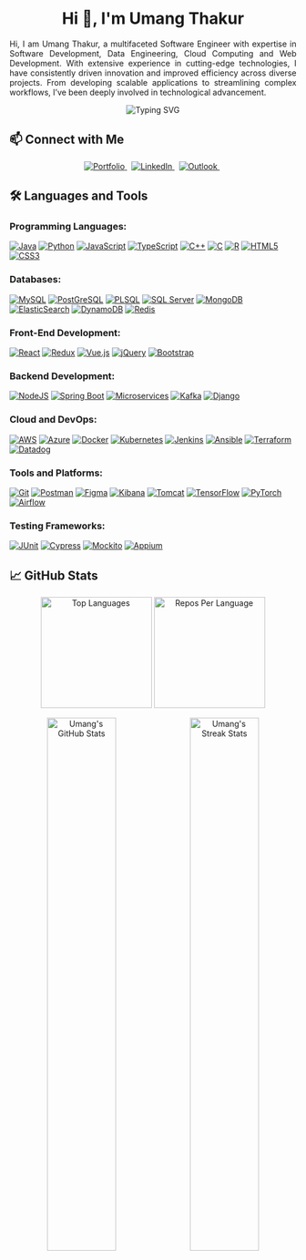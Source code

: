 <!-- markdownlint-disable MD033 MD041 -->
<h1 align="center">Hi 👋, I'm Umang Thakur</h1>
<p align="justify">Hi, I am Umang Thakur, a multifaceted Software Engineer with expertise in Software Development, Data Engineering, Cloud Computing and Web Development. With extensive experience in cutting-edge technologies, I have consistently driven innovation and improved efficiency across diverse projects. From developing scalable applications to streamlining complex workflows, I’ve been deeply involved in technological advancement.
</p>
<!-- markdownlint-enable MD033 -->

<p align="center">
    <img src="https://readme-typing-svg.demolab.com?font=Roboto+Mono&size=25&pause=1000&color=3FB950&center=true&vCenter=true&width=1000&lines=Software+Engineer;Full-Stack+Developer;Backend+Developer;Software+Developer" alt="Typing SVG">
</p>


## 📫 Connect with Me

<p align="center">
    <a href="https://umangthakur.info/" target="_blank">
        <img src="https://img.shields.io/badge/Portfolio-255E63?style=for-the-badge&logo=About.me&logoColor=white" alt="Portfolio">
    </a>&nbsp;
    <a href="https://www.linkedin.com/in/umang-thakur/" target="_blank">
        <img src="https://img.shields.io/badge/LinkedIn-0077B5?style=for-the-badge&logo=linkedin&logoColor=white" alt="LinkedIn">
    </a>&nbsp;
    <a href="mailto:thakur.u@northeastern.edu" target="_blank">
        <img src="https://img.shields.io/badge/Outlook-0078D4?style=for-the-badge&logo=microsoft-outlook&logoColor=white" alt="Outlook">
    </a>&nbsp;
</p>

## 🛠️ Languages and Tools

### Programming Languages:
[![Java](https://img.shields.io/badge/Java-007396?style=for-the-badge&logo=java&logoColor=white)](https://www.oracle.com/java/) 
[![Python](https://img.shields.io/badge/Python-306998?style=for-the-badge&logo=python&logoColor=white)](https://www.python.org/) 
[![JavaScript](https://img.shields.io/badge/JavaScript-F7DF1E?style=for-the-badge&logo=javascript&logoColor=black)](https://developer.mozilla.org/en-US/docs/Web/JavaScript) 
[![TypeScript](https://img.shields.io/badge/TypeScript-3178C6?style=for-the-badge&logo=typescript&logoColor=white)](https://www.typescriptlang.org/) 
[![C++](https://img.shields.io/badge/C++-00599C?style=for-the-badge&logo=c%2B%2B&logoColor=white)](https://isocpp.org/) 
[![C](https://img.shields.io/badge/C-A8B9CC?style=for-the-badge&logo=c&logoColor=black)](https://en.wikipedia.org/wiki/C_(programming_language)) 
[![R](https://img.shields.io/badge/R-276DC3?style=for-the-badge&logo=r&logoColor=white)](https://www.r-project.org/) 
[![HTML5](https://img.shields.io/badge/HTML5-E34F26?style=for-the-badge&logo=html5&logoColor=white)](https://developer.mozilla.org/en-US/docs/Web/HTML) 
[![CSS3](https://img.shields.io/badge/CSS3-1572B6?style=for-the-badge&logo=css3&logoColor=white)](https://developer.mozilla.org/en-US/docs/Web/CSS)

### Databases:
[![MySQL](https://img.shields.io/badge/MySQL-4479A1?style=for-the-badge&logo=mysql&logoColor=white)](https://www.mysql.com/) 
[![PostGreSQL](https://img.shields.io/badge/PostGreSQL-0064A5?style=for-the-badge&logo=postgresql&logoColor=white)](https://www.postgresql.org/) 
[![PLSQL](https://img.shields.io/badge/PLSQL-4479A1?style=for-the-badge&logo=oracle&logoColor=white)](https://www.oracle.com/database/technologies/appdev/plsql.html)
[![SQL Server](https://img.shields.io/badge/SQL%20Server-CC2927?style=for-the-badge&logo=microsoft-sql-server&logoColor=white)](https://www.microsoft.com/en-us/sql-server) 
[![MongoDB](https://img.shields.io/badge/MongoDB-47A248?style=for-the-badge&logo=mongodb&logoColor=white)](https://www.mongodb.com/) 
[![ElasticSearch](https://img.shields.io/badge/Elastic%20Search-005571?style=for-the-badge&logo=elastic&logoColor=white)](https://www.elastic.co/elasticsearch/) 
[![DynamoDB](https://img.shields.io/badge/DynamoDB-4053D6?style=for-the-badge&logo=amazon-dynamodb&logoColor=white)](https://aws.amazon.com/dynamodb/)
[![Redis](https://img.shields.io/badge/Redis-DC382D?style=for-the-badge&logo=redis&logoColor=white)](https://redis.io/)

### Front-End Development:
[![React](https://img.shields.io/badge/React-61DAFB?style=for-the-badge&logo=react&logoColor=black)](https://reactjs.org/) 
[![Redux](https://img.shields.io/badge/Redux-764ABC?style=for-the-badge&logo=redux&logoColor=white)](https://redux.js.org/) 
[![Vue.js](https://img.shields.io/badge/Vue.js-4FC08D?style=for-the-badge&logo=vue.js&logoColor=white)](https://vuejs.org/) 
[![jQuery](https://img.shields.io/badge/jQuery-0769AD?style=for-the-badge&logo=jquery&logoColor=white)](https://jquery.com/) 
[![Bootstrap](https://img.shields.io/badge/Bootstrap-563D7C?style=for-the-badge&logo=bootstrap&logoColor=white)](https://getbootstrap.com/) 

### Backend Development:
[![NodeJS](https://img.shields.io/badge/Node.js-339933?style=for-the-badge&logo=node.js&logoColor=white)](https://nodejs.org/) 
[![Spring Boot](https://img.shields.io/badge/Spring%20Boot-6DB33F?style=for-the-badge&logo=springboot&logoColor=white)](https://spring.io/projects/spring-boot) 
[![Microservices](https://img.shields.io/badge/Microservices-2496ED?style=for-the-badge&logo=microservices&logoColor=white)](https://microservices.io/)
[![Kafka](https://img.shields.io/badge/Kafka-231F20?style=for-the-badge&logo=apache-kafka&logoColor=white)](https://kafka.apache.org/)
[![Django](https://img.shields.io/badge/Django-092E20?style=for-the-badge&logo=django&logoColor=white)](https://www.djangoproject.com/)


### Cloud and DevOps:
[![AWS](https://img.shields.io/badge/AWS-232F3E?style=for-the-badge&logo=amazonaws&logoColor=white)](https://aws.amazon.com/) 
[![Azure](https://img.shields.io/badge/Azure-0078D4?style=for-the-badge&logo=microsoft-azure&logoColor=white)](https://azure.microsoft.com/) 
[![Docker](https://img.shields.io/badge/Docker-0db7ed?style=for-the-badge&logo=docker&logoColor=white)](https://www.docker.com/) 
[![Kubernetes](https://img.shields.io/badge/Kubernetes-326CE5?style=for-the-badge&logo=kubernetes&logoColor=white)](https://kubernetes.io/)
[![Jenkins](https://img.shields.io/badge/Jenkins-D24939?style=for-the-badge&logo=jenkins&logoColor=white)](https://www.jenkins.io/) 
[![Ansible](https://img.shields.io/badge/Ansible-EE0000?style=for-the-badge&logo=ansible&logoColor=white)](https://www.ansible.com/)
[![Terraform](https://img.shields.io/badge/Terraform-623CE4?style=for-the-badge&logo=terraform&logoColor=white)](https://www.terraform.io/)
[![Datadog](https://img.shields.io/badge/Datadog-632CA6?style=for-the-badge&logo=datadog&logoColor=white)](https://www.datadoghq.com/)

### Tools and Platforms:
[![Git](https://img.shields.io/badge/Git-F05033?style=for-the-badge&logo=git&logoColor=white)](https://git-scm.com/) 
[![Postman](https://img.shields.io/badge/Postman-FF6C37?style=for-the-badge&logo=postman&logoColor=white)](https://www.postman.com/) 
[![Figma](https://img.shields.io/badge/Figma-F24E1E?style=for-the-badge&logo=figma&logoColor=white)](https://www.figma.com/) 
[![Kibana](https://img.shields.io/badge/Kibana-005571?style=for-the-badge&logo=kibana&logoColor=white)](https://www.elastic.co/kibana/) 
[![Tomcat](https://img.shields.io/badge/Apache%20Tomcat-F8DC75?style=for-the-badge&logo=apache-tomcat&logoColor=black)](https://tomcat.apache.org/) 
[![TensorFlow](https://img.shields.io/badge/TensorFlow-FF6F00?style=for-the-badge&logo=tensorflow&logoColor=white)](https://www.tensorflow.org/)
[![PyTorch](https://img.shields.io/badge/PyTorch-EE4C2C?style=for-the-badge&logo=pytorch&logoColor=white)](https://pytorch.org/)
[![Airflow](https://img.shields.io/badge/Airflow-017CEE?style=for-the-badge&logo=apache-airflow&logoColor=white)](https://airflow.apache.org/)

### Testing Frameworks:
[![JUnit](https://img.shields.io/badge/JUnit-25A162?style=for-the-badge&logo=junit5&logoColor=white)](https://junit.org/junit5/) 
[![Cypress](https://img.shields.io/badge/Cypress-17202C?style=for-the-badge&logo=cypress&logoColor=white)](https://www.cypress.io/)
[![Mockito](https://img.shields.io/badge/Mockito-9C27B0?style=for-the-badge&logo=mockito&logoColor=white)](https://site.mockito.org/)
[![Appium](https://img.shields.io/badge/Appium-41BDF5?style=for-the-badge&logo=appium&logoColor=white)](https://appium.io/)


## 📈 GitHub Stats

<p align="center">
    <img src="https://github-readme-stats.vercel.app/api/top-langs/?username=UmangThakur15&layout=compact&hide_title=true&hide_border=true&theme=gruvbox" alt="Top Languages" height="195">
    <img src="https://github-profile-summary-cards.vercel.app/api/cards/repos-per-language?username=UmangThakur15&layout=compact&hide_border=true&theme=gruvbox" alt="Repos Per Language" height="195">
</p>
<p align="center">
    <img src="https://github-readme-stats.vercel.app/api?username=UmangThakur15&layout=compact&show_icons=true&count_private=true&include_all_commits=true&hide_title=true&hide_border=true&theme=gruvbox" alt="Umang's GitHub Stats"  width="49%">
    <img src="https://github-readme-streak-stats.herokuapp.com/?user=UmangThakur15&layout=compact&hide_title=true&hide_border=true&theme=gruvbox" alt="Umang's Streak Stats" width="49%">
</p>
